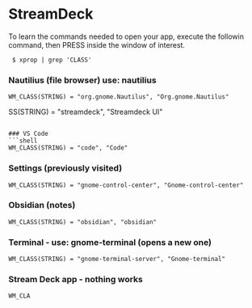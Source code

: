 # StreamDeck


To learn the commands needed to open your app,
execute the followin command,
then PRESS inside the window of interest.

```shell
 $ xprop | grep 'CLASS'
```

### Nautilius (file browser) use: nautilius
```shell
WM_CLASS(STRING) = "org.gnome.Nautilus", "Org.gnome.Nautilus"
```
SS(STRING) = "streamdeck", "Streamdeck UI"
```

### VS Code
```shell
WM_CLASS(STRING) = "code", "Code"
```

### Settings (previously visited)
```shell
WM_CLASS(STRING) = "gnome-control-center", "Gnome-control-center"
```

### Obsidian (notes)
```shell
WM_CLASS(STRING) = "obsidian", "obsidian"
```

### Terminal - use: gnome-terminal (opens a new one)
```shell
WM_CLASS(STRING) = "gnome-terminal-server", "Gnome-terminal"
```

### Stream Deck app - nothing works
```shell
WM_CLA


